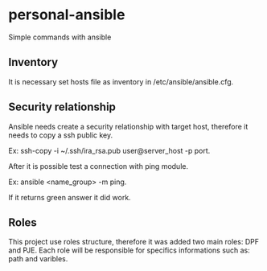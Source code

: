 # personal-ansible
Simple commands with ansible

## Inventory
It is necessary set hosts file as inventory in /etc/ansible/ansible.cfg.

## Security relationship
Ansible needs create a security relationship with target host, therefore it needs to copy a ssh public key.

Ex: ssh-copy -i ~/.ssh/ira_rsa.pub user@server_host -p port.

After it is possible test a connection with ping module.

Ex: ansible <name_group> -m ping. 

If it returns green answer it did work.

## Roles
This project use roles structure, therefore it was added two main roles: DPF and PJE. Each role will be responsible for specifics informations such as: path and varibles.
